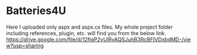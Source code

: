 # Batteries4U
Here I uploaded only aspx and aspx.cs files. My whole project folder including references, plugin, etc. will find you from the below link.
https://drive.google.com/file/d/12fjgP2yUlRyAQSJuhB3RcBFIVDxbdMD-/view?usp=sharing


